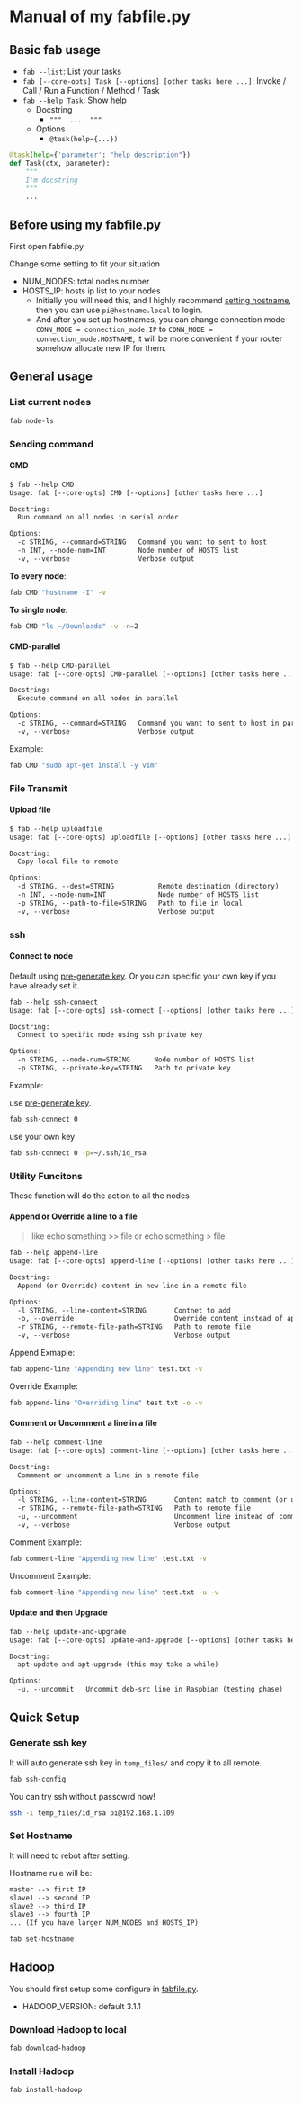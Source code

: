 # Manual of my fabfile.py

## Basic fab usage

* `fab --list`: List your tasks
* `fab [--core-opts] Task [--options] [other tasks here ...]`: Invoke / Call / Run a Function / Method / Task
* `fab --help Task`: Show help
    * Docstring
        * `"""  ...  """`
    * Options
        * `@task(help={...})`

```py
@task(help={'parameter': "help description"})
def Task(ctx, parameter):
    """
    I'm docstring
    """
    ...
```

## Before using my fabfile.py

First open fabfile.py

Change some setting to fit your situation

* NUM_NODES: total nodes number
* HOSTS_IP: hosts ip list to your nodes
    * Initially you will need this, and I highly recommend [setting hostname](#Set-Hostname), then you can use `pi@hostname.local` to login.
    * And after you set up hostnames, you can change connection mode `CONN_MODE = connection_mode.IP` to `CONN_MODE = connection_mode.HOSTNAME`, it will be more convenient if your router somehow allocate new IP for them.

## General usage

### List current nodes

```sh
fab node-ls
```

### Sending command

#### CMD

```txt
$ fab --help CMD
Usage: fab [--core-opts] CMD [--options] [other tasks here ...]

Docstring:
  Run command on all nodes in serial order

Options:
  -c STRING, --command=STRING   Command you want to sent to host
  -n INT, --node-num=INT        Node number of HOSTS list
  -v, --verbose                 Verbose output
```

**To every node**:

```sh
fab CMD "hostname -I" -v
```

**To single node**:

```sh
fab CMD "ls ~/Downloads" -v -n=2
```

#### CMD-parallel

```txt
$ fab --help CMD-parallel
Usage: fab [--core-opts] CMD-parallel [--options] [other tasks here ...]

Docstring:
  Execute command on all nodes in parallel

Options:
  -c STRING, --command=STRING   Command you want to sent to host in parallel
  -v, --verbose                 Verbose output
```

Example:

```sh
fab CMD "sudo apt-get install -y vim"
```

### File Transmit

#### Upload file

```txt
$ fab --help uploadfile
Usage: fab [--core-opts] uploadfile [--options] [other tasks here ...]

Docstring:
  Copy local file to remote

Options:
  -d STRING, --dest=STRING           Remote destination (directory)
  -n INT, --node-num=INT             Node number of HOSTS list
  -p STRING, --path-to-file=STRING   Path to file in local
  -v, --verbose                      Verbose output
```

### ssh

#### Connect to node

Default using [pre-generate key](#Generate-ssh-key). Or you can specific your own key if you have already set it.

```txt
fab --help ssh-connect
Usage: fab [--core-opts] ssh-connect [--options] [other tasks here ...]

Docstring:
  Connect to specific node using ssh private key

Options:
  -n STRING, --node-num=STRING      Node number of HOSTS list
  -p STRING, --private-key=STRING   Path to private key
```

Example:

use [pre-generate key](#Generate-ssh-key).

```sh
fab ssh-connect 0
```

use your own key

```sh
fab ssh-connect 0 -p=~/.ssh/id_rsa
```

### Utility Funcitons

These function will do the action to all the nodes

#### Append or Override a line to a file

> like echo something >> file or echo something > file

```txt
fab --help append-line
Usage: fab [--core-opts] append-line [--options] [other tasks here ...]

Docstring:
  Append (or Override) content in new line in a remote file

Options:
  -l STRING, --line-content=STRING       Contnet to add
  -o, --override                         Override content instead of append
  -r STRING, --remote-file-path=STRING   Path to remote file
  -v, --verbose                          Verbose output
```

Append Exmaple:

```sh
fab append-line "Appending new line" test.txt -v
```

Override Example:

```sh
fab append-line "Overriding line" test.txt -o -v
```

#### Comment or Uncomment a line in a file

```txt
fab --help comment-line
Usage: fab [--core-opts] comment-line [--options] [other tasks here ...]

Docstring:
  Commment or uncomment a line in a remote file

Options:
  -l STRING, --line-content=STRING       Content match to comment (or uncomment)
  -r STRING, --remote-file-path=STRING   Path to remote file
  -u, --uncomment                        Uncomment line instead of comment
  -v, --verbose                          Verbose output
```

Comment Example:

```sh
fab comment-line "Appending new line" test.txt -v
```

Uncomment Example:

```sh
fab comment-line "Appending new line" test.txt -u -v
```

#### Update and then Upgrade

```txt
fab --help update-and-upgrade
Usage: fab [--core-opts] update-and-upgrade [--options] [other tasks here ...]

Docstring:
  apt-update and apt-upgrade (this may take a while)

Options:
  -u, --uncommit   Uncommit deb-src line in Raspbian (testing phase)
```

## Quick Setup

### Generate ssh key

It will auto generate ssh key in `temp_files/` and copy it to all remote.

```sh
fab ssh-config
```

You can try ssh without passowrd now!

```sh
ssh -i temp_files/id_rsa pi@192.168.1.109
```

### Set Hostname

It will need to rebot after setting.

Hostname rule will be:

```txt
master --> first IP
slave1 --> second IP
slave2 --> third IP
slave3 --> fourth IP
... (If you have larger NUM_NODES and HOSTS_IP)
```

```sh
fab set-hostname
```

## Hadoop

You should first setup some configure in [fabfile.py](fabfile.py).

* HADOOP_VERSION: default 3.1.1

### Download Hadoop to local

```sh
fab download-hadoop
```

### Install Hadoop

```sh
fab install-hadoop
```
